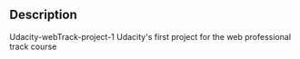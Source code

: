 ## Description
Udacity-webTrack-project-1
Udacity's first project for the web professional track course
